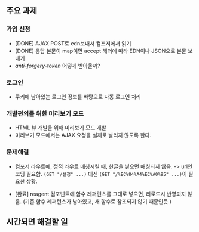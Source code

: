 ## 주요 과제

### 가입 신청

* [DONE] AJAX POST로 edn보내서 컴포저에서 읽기
* [DONE] 응답 본문이 map이면 accept 헤더에 따라 EDN이나 JSON으로 본문 보내기
* *anti-forgery-token* 어떻게 받아올까?

### 로그인

* 쿠키에 남아있는 로그인 정보를 바탕으로 자동 로그인 처리

### 개발편의를 위한 미리보기 모드

* HTML 뷰 개발을 위해 미리보기 모드 개발
* 미리보기 모드에서는 AJAX 요청을 실제로 날리지 않도록 한다.

### 문제해결

* 컴포저 라우트에, 정적 라우트 매칭시킬 때, 한글을 넣으면 매칭되지 않음. -> url인코딩 필요함. ```(GET "/설정" ...)``` 대신 ```(GET "/%EC%84%A4%EC%A0%95" ...)```이 필요한 상황.

* [완료] reagent 컴포넌트에 함수 레퍼런스를 그대로 넣으면, 리로드시 반영되지 않음.
  (기존 함수 레퍼런스가 남아있고, 새 함수로 참조되지 않기 때문인듯.)

## 시간되면 해결할 일

